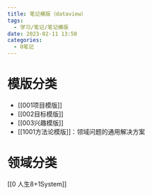 ```yaml
---
title: 笔记模版（dataview）
tags:
  - 学习/笔记/笔记模版
date: 2023-02-11 13:50
categories:
  - 0笔记
---
```


# 模版分类
- [[001项目模版]]
- [[002目标模版]]
- [[003兴趣模版]]
- [[1001方法论模版]]：领域问题的通用解决方案

# 领域分类
[[0 人生8+1System]]